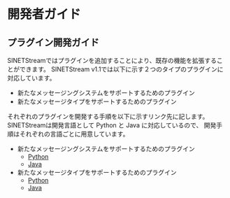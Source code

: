 <!--
Copyright (C) 2020 National Institute of Informatics

Licensed to the Apache Software Foundation (ASF) under one
or more contributor license agreements.  See the NOTICE file
distributed with this work for additional information
regarding copyright ownership.  The ASF licenses this file
to you under the Apache License, Version 2.0 (the
"License"); you may not use this file except in compliance
with the License.  You may obtain a copy of the License at

  http://www.apache.org/licenses/LICENSE-2.0

Unless required by applicable law or agreed to in writing,
software distributed under the License is distributed on an
"AS IS" BASIS, WITHOUT WARRANTIES OR CONDITIONS OF ANY
KIND, either express or implied.  See the License for the
specific language governing permissions and limitations
under the License.
--->

# 開発者ガイド

## プラグイン開発ガイド

SINETStreamではプラグインを追加することにより、既存の機能を拡張することができます。
SINETStream v1.1では以下に示す２つのタイプのプラグインに対応しています。

* 新たなメッセージングシステムをサポートするためのプラグイン
* 新たなメッセージタイプをサポートするためのプラグイン

それぞれのプラグインを開発する手順を以下に示すリンク先に記します。
SINETStreamは開発言語として Python と Java に対応しているので、
開発手順はそれぞれの言語ごとに用意しています。

* 新たなメッセージングシステムをサポートするためのプラグイン
    * [Python](plugin_broker_python.md)
    * [Java](plugin_broker_java.md)
* 新たなメッセージタイプをサポートするためのプラグイン
    * [Python](plugin_value_type_python.md)
    * [Java](plugin_value_type_java.md)
